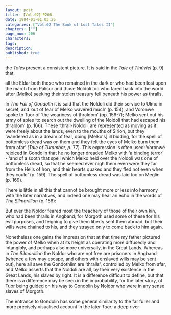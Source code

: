 ```yaml
---
layout: post
title: 【Vol.02】P206.
date: 1984-01-01 03:26
categories: ["Vol.02 The Book of Lost Tales II"]
chapters: [""]
page_num: 206
characters: 
tags: 
description: 
published: true
---
```


<p style="text-indent: 0;">
the <I>Tales </I>present a consistent picture. It is said in the <I>Tale of Tinúviel </I>(p. 9) that
</p>

all the Eldar both those who remained in the dark or who had been lost upon the march from Palisor and those Noldoli too who fared back into the world after [Melko] seeking their stolen treasury fell beneath his power as thralls.

In <I>The Fall of Gondolin </I>it is said that the Noldoli did their service to Ulmo in secret, and ‘out of fear of Melko wavered much’ (p. 154), and Voronwë spoke to Tuor of ‘the weariness of thraldom’ (pp. 156-7); Melko sent out his army of spies ‘to search out the dwelling of the Noldoli that had escaped his thraldom’ (p. 166). These ‘thrall-Noldoli’ are represented as moving as it were freely about the lands, even to the mouths of Sirion, but they ‘wandered as in a dream of fear, doing [Melko's] ill bidding, for the spell of bottomless dread was on them and they felt the eyes of Melko burn them from afar’ <I>(Tale of Turambar, p. </I>77). This expression is often used: Voronwë rejoiced in Gondolin that he no longer dreaded Melko with ‘a binding terror’ - ‘and of a sooth that spell which Melko held over the Noldoli was one of bottomless dread, so that he seemed ever nigh them even were they far from the Hells of Iron, and their hearts quaked and they fled not even when they could’ (p. 159). The spell of bottomless dread was laid too on Meglin (p. 169).

There is little in all this that cannot be brought more or less into harmony with the later narratives, and indeed one may hear an echo in the words of <I>The Silmarillion </I>(p. 156):

But ever the Noldor feared most the treachery of those of their own kin, who had been thralls in Angband; for Morgoth used some of these for his evil purposes, and feigning to give them liberty sent them abroad, but their wills were chained to his, and they strayed only to come back to him again.

Nonetheless one gains the impression that at that time my father pictured the power of Melko when at its height as operating more diffusedly and intangibly, and perhaps also more universally, in the Great Lands. Whereas in <I>The Silmarillion </I>the Noldor who are not free are prisoners in Angband (whence a few may escape, and others with enslaved wills may be sent out), here all save the Gondothlim are ‘thralls', controlled by Melko from afar, and Melko asserts that the Noldoli are all, by their very existence in the Great Lands, his slaves by right. It is a difference difficult to define, but that there is a difference may be seen in the improbability, for the later story, of Tuor being guided on his way to Gondolin by Noldor who were in any sense slaves of Morgoth.

The entrance to Gondolin has some general similarity to the far fuller and more precisely visualised account in the later <I>Tuor: </I>a deep river-

